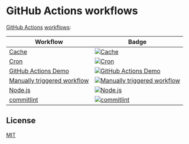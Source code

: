 # GitHub Actions workflows

[GitHub Actions](https://github.com/features/actions) [workflows](https://docs.github.com/en/actions/reference/workflow-syntax-for-github-actions):

| Workflow | Badge |
| --- | --- |
| [Cache](.github/workflows/cache.yml) | [![Cache](https://github.com/remarkablemark/github-actions-workflows/actions/workflows/cache.yml/badge.svg)](https://github.com/remarkablemark/github-actions-workflows/actions/workflows/cache.yml) |
| [Cron](.github/workflows/cron.yml) | [![Cron](https://github.com/remarkablemark/github-actions-workflows/actions/workflows/cron.yml/badge.svg)](https://github.com/remarkablemark/github-actions-workflows/actions/workflows/cron.yml) |
| [GitHub Actions Demo](.github/workflows/github-actions-demo.yml) | [![GitHub Actions Demo](https://github.com/remarkablemark/github-actions-workflows/actions/workflows/github-actions-demo.yml/badge.svg)](https://github.com/remarkablemark/github-actions-workflows/actions/workflows/github-actions-demo.yml) |
| [Manually triggered workflow](.github/workflows/workflow-dispatch.yml) | [![Manually triggered workflow](https://github.com/remarkablemark/github-actions-workflows/actions/workflows/workflow-dispatch.yml/badge.svg)](https://github.com/remarkablemark/github-actions-workflows/actions/workflows/workflow-dispatch.yml) |
| [Node.js](.github/workflows/nodejs.yml) | [![Node.js](https://github.com/remarkablemark/github-actions-workflows/actions/workflows/nodejs.yml/badge.svg)](https://github.com/remarkablemark/github-actions-workflows/actions/workflows/nodejs.yml) |
| [commitlint](.github/workflows/commitlint.yml) | [![commitlint](https://github.com/remarkablemark/github-actions-workflows/actions/workflows/commitlint.yml/badge.svg)](https://github.com/remarkablemark/github-actions-workflows/actions/workflows/commitlint.yml) |

## License

[MIT](LICENSE)

